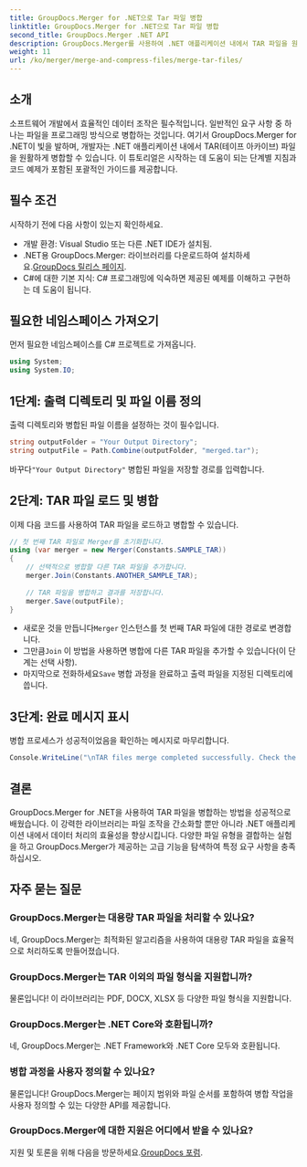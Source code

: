 ```yaml
---
title: GroupDocs.Merger for .NET으로 Tar 파일 병합
linktitle: GroupDocs.Merger for .NET으로 Tar 파일 병합
second_title: GroupDocs.Merger .NET API
description: GroupDocs.Merger를 사용하여 .NET 애플리케이션 내에서 TAR 파일을 원활하게 병합하는 방법을 알아보세요. 이 튜토리얼은 코드 예제가 포함된 포괄적이고 단계별 접근 방식을 제공합니다.
weight: 11
url: /ko/merger/merge-and-compress-files/merge-tar-files/
---
```

## 소개

소프트웨어 개발에서 효율적인 데이터 조작은 필수적입니다. 일반적인 요구 사항 중 하나는 파일을 프로그래밍 방식으로 병합하는 것입니다. 여기서 GroupDocs.Merger for .NET이 빛을 발하며, 개발자는 .NET 애플리케이션 내에서 TAR(테이프 아카이브) 파일을 원활하게 병합할 수 있습니다. 이 튜토리얼은 시작하는 데 도움이 되는 단계별 지침과 코드 예제가 포함된 포괄적인 가이드를 제공합니다.

## 필수 조건

시작하기 전에 다음 사항이 있는지 확인하세요.

- 개발 환경: Visual Studio 또는 다른 .NET IDE가 설치됨.
-  .NET용 GroupDocs.Merger: 라이브러리를 다운로드하여 설치하세요.[GroupDocs 릴리스 페이지](https://releases.groupdocs.com/merger/net/).
- C#에 대한 기본 지식: C# 프로그래밍에 익숙하면 제공된 예제를 이해하고 구현하는 데 도움이 됩니다.

## 필요한 네임스페이스 가져오기

먼저 필요한 네임스페이스를 C# 프로젝트로 가져옵니다.

```csharp
using System;
using System.IO;
```

## 1단계: 출력 디렉토리 및 파일 이름 정의

출력 디렉토리와 병합된 파일 이름을 설정하는 것이 필수입니다.

```csharp
string outputFolder = "Your Output Directory";
string outputFile = Path.Combine(outputFolder, "merged.tar");
```

 바꾸다`"Your Output Directory"` 병합된 파일을 저장할 경로를 입력합니다.

## 2단계: TAR 파일 로드 및 병합

이제 다음 코드를 사용하여 TAR 파일을 로드하고 병합할 수 있습니다.

```csharp
// 첫 번째 TAR 파일로 Merger를 초기화합니다.
using (var merger = new Merger(Constants.SAMPLE_TAR))
{
    // 선택적으로 병합할 다른 TAR 파일을 추가합니다.
    merger.Join(Constants.ANOTHER_SAMPLE_TAR);
    
    // TAR 파일을 병합하고 결과를 저장합니다.
    merger.Save(outputFile);
}
```

-  새로운 것을 만듭니다`Merger` 인스턴스를 첫 번째 TAR 파일에 대한 경로로 변경합니다.
-  그만큼`Join` 이 방법을 사용하면 병합에 다른 TAR 파일을 추가할 수 있습니다(이 단계는 선택 사항).
-  마지막으로 전화하세요`Save` 병합 과정을 완료하고 출력 파일을 지정된 디렉토리에 씁니다.

## 3단계: 완료 메시지 표시

병합 프로세스가 성공적이었음을 확인하는 메시지로 마무리합니다.

```csharp
Console.WriteLine("\nTAR files merge completed successfully. Check the output in {0}", outputFolder);
```

## 결론

GroupDocs.Merger for .NET을 사용하여 TAR 파일을 병합하는 방법을 성공적으로 배웠습니다. 이 강력한 라이브러리는 파일 조작을 간소화할 뿐만 아니라 .NET 애플리케이션 내에서 데이터 처리의 효율성을 향상시킵니다. 다양한 파일 유형을 결합하는 실험을 하고 GroupDocs.Merger가 제공하는 고급 기능을 탐색하여 특정 요구 사항을 충족하십시오.

## 자주 묻는 질문

### GroupDocs.Merger는 대용량 TAR 파일을 처리할 수 있나요?
네, GroupDocs.Merger는 최적화된 알고리즘을 사용하여 대용량 TAR 파일을 효율적으로 처리하도록 만들어졌습니다.

### GroupDocs.Merger는 TAR 이외의 파일 형식을 지원합니까?
물론입니다! 이 라이브러리는 PDF, DOCX, XLSX 등 다양한 파일 형식을 지원합니다.

### GroupDocs.Merger는 .NET Core와 호환됩니까?
네, GroupDocs.Merger는 .NET Framework와 .NET Core 모두와 호환됩니다.

### 병합 과정을 사용자 정의할 수 있나요?
물론입니다! GroupDocs.Merger는 페이지 범위와 파일 순서를 포함하여 병합 작업을 사용자 정의할 수 있는 다양한 API를 제공합니다.

### GroupDocs.Merger에 대한 지원은 어디에서 받을 수 있나요?
 지원 및 토론을 위해 다음을 방문하세요.[GroupDocs 포럼](https://forum.groupdocs.com/c/merger/32).